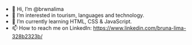 - 👋 Hi, I’m @brwnalima
- 👀 I’m interested in tourism, languages and technology.
- 🌱 I’m currently learning HTML, CSS & JavaScript.
- 📫 How to reach me on LinkedIn: https://www.linkedin.com/bruna-lima-328b2323b/

<!---
brwnalima/brwnalima is a ✨ special ✨ repository because its `README.md` (this file) appears on your GitHub profile.
You can click the Preview link to take a look at your changes.
--->
